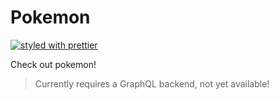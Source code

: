 # Pokemon

[![styled with prettier](https://img.shields.io/badge/styled_with-prettier-ff69b4.svg)](https://github.com/prettier/prettier)

Check out pokemon!

> Currently requires a GraphQL backend, not yet available!
